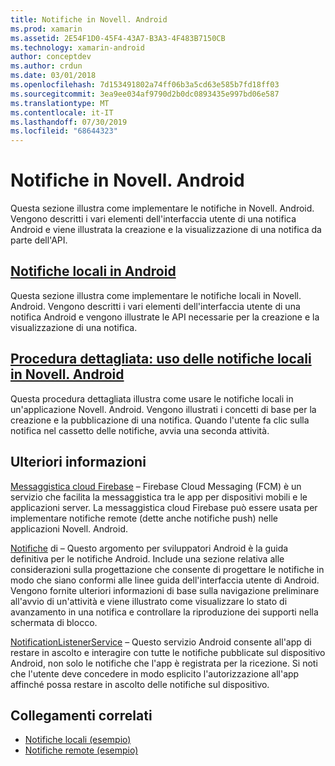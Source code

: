 ```yaml
---
title: Notifiche in Novell. Android
ms.prod: xamarin
ms.assetid: 2E54F1D0-45F4-43A7-B3A3-4F483B7150CB
ms.technology: xamarin-android
author: conceptdev
ms.author: crdun
ms.date: 03/01/2018
ms.openlocfilehash: 7d153491802a74ff06b3a5cd63e585b7fd18ff03
ms.sourcegitcommit: 3ea9ee034af9790d2b0dc0893435e997bd06e587
ms.translationtype: MT
ms.contentlocale: it-IT
ms.lasthandoff: 07/30/2019
ms.locfileid: "68644323"
---
```

# <a name="notifications-in-xamarinandroid"></a>Notifiche in Novell. Android

Questa sezione illustra come implementare le notifiche in Novell. Android. Vengono descritti i vari elementi dell'interfaccia utente di una notifica Android e viene illustrata la creazione e la visualizzazione di una notifica da parte dell'API.

## <a name="local-notifications-in-androidlocal-notificationsmd"></a>[Notifiche locali in Android](local-notifications.md)

Questa sezione illustra come implementare le notifiche locali in Novell. Android. Vengono descritti i vari elementi dell'interfaccia utente di una notifica Android e vengono illustrate le API necessarie per la creazione e la visualizzazione di una notifica.

## <a name="walkthrough---using-local-notifications-in-xamarinandroidlocal-notifications-walkthroughmd"></a>[Procedura dettagliata: uso delle notifiche locali in Novell. Android](local-notifications-walkthrough.md)  
 
Questa procedura dettagliata illustra come usare le notifiche locali in un'applicazione Novell. Android. Vengono illustrati i concetti di base per la creazione e la pubblicazione di una notifica. Quando l'utente fa clic sulla notifica nel cassetto delle notifiche, avvia una seconda attività. 

## <a name="further-reading"></a>Ulteriori informazioni

[Messaggistica cloud Firebase](~/android/data-cloud/google-messaging/firebase-cloud-messaging.md) &ndash; Firebase Cloud Messaging (FCM) è un servizio che facilita la messaggistica tra le app per dispositivi mobili e le applicazioni server. La messaggistica cloud Firebase può essere usata per implementare notifiche remote (dette anche notifiche push) nelle applicazioni Novell. Android.

[Notifiche](https://developer.android.com/guide/topics/ui/notifiers/notifications.html) di &ndash; Questo argomento per sviluppatori Android è la guida definitiva per le notifiche Android. Include una sezione relativa alle considerazioni sulla progettazione che consente di progettare le notifiche in modo che siano conformi alle linee guida dell'interfaccia utente di Android. Vengono fornite ulteriori informazioni di base sulla navigazione preliminare all'avvio di un'attività e viene illustrato come visualizzare lo stato di avanzamento in una notifica e controllare la riproduzione dei supporti nella schermata di blocco.

[NotificationListenerService](xref:Android.Service.Notification.NotificationListenerService) &ndash; Questo servizio Android consente all'app di restare in ascolto e interagire con tutte le notifiche pubblicate sul dispositivo Android, non solo le notifiche che l'app è registrata per la ricezione.
Si noti che l'utente deve concedere in modo esplicito l'autorizzazione all'app affinché possa restare in ascolto delle notifiche sul dispositivo.

## <a name="related-links"></a>Collegamenti correlati

- [Notifiche locali (esempio)](https://docs.microsoft.com/samples/xamarin/monodroid-samples/localnotifications)
- [Notifiche remote (esempio)](https://docs.microsoft.com/samples/xamarin/monodroid-samples/remotenotifications)
